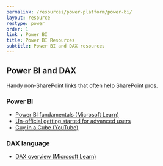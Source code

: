 ```yaml
---
permalink: /resources/power-platform/power-bi/
layout: resource
restype: power
order: 1
link : Power BI
title: Power BI Resources
subtitle: Power BI and DAX resources
---
```


## Power BI and DAX

Handy non-SharePoint links that often help SharePoint pros.

### Power BI

* [Power BI fundamentals (Microsoft Learn)](https://learn.microsoft.com/power-bi/fundamentals/)
* [Un-official getting started for advanced users](https://www.youtube.com/watch?v=Ncp6ZCz1VoA)
* [Guy in a Cube (YouTube)](https://www.youtube.com/@GuyinaCube)

### DAX language

* [DAX overview (Microsoft Learn)](https://learn.microsoft.com/dax/dax-overview)
